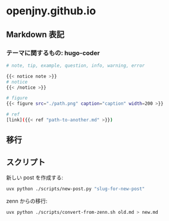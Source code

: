 # openjny.github.io

## Markdown 表記

### テーマに関するもの: hugo-coder

```bash
# note, tip, example, question, info, warning, error

{{< notice note >}}
# notice
{{< /notice >}}

# figure
{{< figure src="./path.png" caption="caption" width=200 >}}

# ref
[link]({{< ref "path-to-another.md" >}})
```

## 移行

## スクリプト

新しい post を作成する:

```bash
uvx python ./scripts/new-post.py "slug-for-new-post"
```

zenn からの移行:

```bash
uvx python ./scripts/convert-from-zenn.sh old.md > new.md
```
